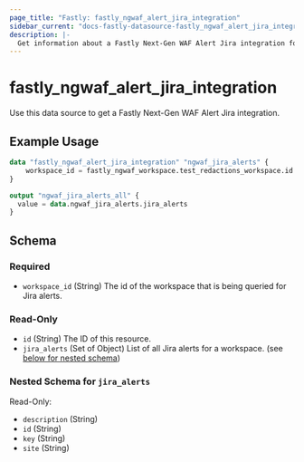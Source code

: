 ```yaml
---
page_title: "Fastly: fastly_ngwaf_alert_jira_integration"
sidebar_current: "docs-fastly-datasource-fastly_ngwaf_alert_jira_integration"
description: |-
  Get information about a Fastly Next-Gen WAF Alert Jira integration for a workspace.
---
```


# fastly_ngwaf_alert_jira_integration

Use this data source to get a Fastly Next-Gen WAF Alert Jira integration.

## Example Usage

```terraform
data "fastly_ngwaf_alert_jira_integration" "ngwaf_jira_alerts" {
    workspace_id = fastly_ngwaf_workspace.test_redactions_workspace.id
}

output "ngwaf_jira_alerts_all" {
  value = data.ngwaf_jira_alerts.jira_alerts
}
```


<!-- schema generated by tfplugindocs -->
## Schema

### Required

- `workspace_id` (String) The id of the workspace that is being queried for Jira alerts.

### Read-Only

- `id` (String) The ID of this resource.
- `jira_alerts` (Set of Object) List of all Jira alerts for a workspace. (see [below for nested schema](#nestedatt--jira_alerts))

<a id="nestedatt--jira_alerts"></a>
### Nested Schema for `jira_alerts`

Read-Only:

- `description` (String)
- `id` (String)
- `key` (String)
- `site` (String)
